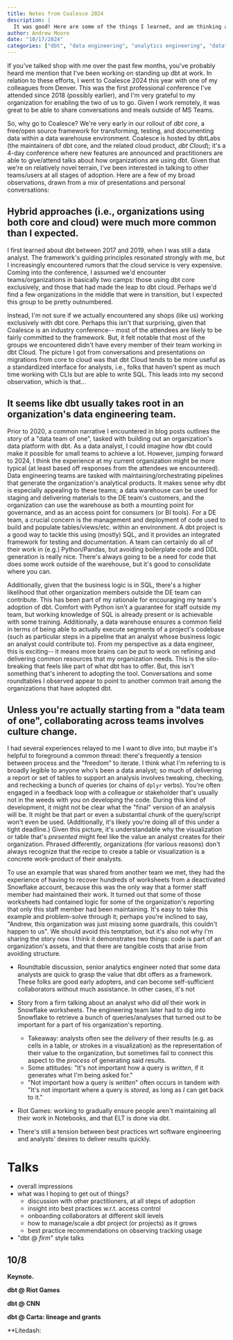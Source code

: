 ```yaml
---
title: Notes from Coalesce 2024
description: |
  It was good! Here are some of the things I learned, and am thinking about.
author: Andrew Moore
date: "10/17/2024"
categories: ["dbt", "data engineering", "analytics engineering", "data", "conferences"]
---
```


If you've talked shop with me over the past few months, you've probably heard me mention that I've been working on standing up dbt at work. In relation to these efforts, I went to Coalesce 2024 this year with one of my colleagues from Denver. This was the first professional conference I've attended since 2018 (possibly earlier), and I'm very grateful to my organization for enabling the two of us to go. Given I work remotely, it was great to be able to share conversations and meals outside of MS Teams.

So, why go to Coalesce? We're very early in our rollout of *dbt core*, a free/open source framework for transforming, testing, and documenting data within a data warehouse environment. Coalesce is hosted by dbtLabs (the maintainers of dbt core, and the related cloud product, *dbt Cloud*); it's a 4-day conference where new features are announced and practitioners are able to give/attend talks about how organizations are using dbt. Given that we're on relatively novel terrain, I've been interested in talking to other teams/users at all stages of adoption. Here are a few of my broad observations, drawn from a mix of presentations and personal conversations:

## Hybrid approaches (i.e., organizations using both core and cloud) were much more common than I expected.

I first learned about dbt between 2017 and 2019, when I was still a data analyst. The framework's guiding principles resonated strongly with me, but I increasingly encountered rumors that the cloud service is very expensive. Coming into the conference, I assumed we'd encounter teams/organizations in basically two camps: those using dbt core exclusively, and those that had made the leap to dbt cloud. Perhaps we'd find a few organizations in the middle that were in transition, but I expected this group to be pretty outnumbered.

Instead, I'm not sure if we actually encountered any shops (like us) working exclusively with dbt core. Perhaps this isn't that surprising, given that Coalesce is an industry conference-- most of the attendees are likely to be fairly committed to the framework. But, it felt notable that most of the groups we encountered didn't have every member of their team working in dbt Cloud. The picture I got from conversations and presentations on migrations from core to cloud was that dbt Cloud tends to be more useful as a standardized interface for analysts, i.e., folks that haven't spent as much time working with CLIs but are able to write SQL. This leads into my second observation, which is that...

## It seems like dbt usually takes root in an organization's data engineering team.

Prior to 2020, a common narrative I encountered in blog posts outlines the story of a "data team of one", tasked with building out an organization's data platform with dbt. As a data analyst, I could imagine how dbt could make it possible for small teams to achieve a lot. However, jumping forward to 2024, I think the experience at my current organization might be more typical (at least based off responses from the attendees we encountered). Data engineering teams are tasked with maintaining/orchestrating pipelines that generate the organization's analytical products. It makes sense why dbt is especially appealing to these teams; a data warehouse can be used for staging and delivering materials to the DE team's customers, and the organization can use the warehouse as both a mounting point for governance, and as an access point for consumers (or BI tools). For a DE team, a crucial concern is the management and deployment of code used to build and populate tables/views/etc. within an environment. A dbt project is a good way to tackle this using (mostly) SQL, and it provides an integrated framework for testing and documentation. A team can certainly do all of their work in (e.g.) Python/Pandas, but avoiding boilerplate code and DDL generation is really nice. There's always going to be a need for code that does some work outside of the warehouse, but it's good to consolidate where you can. 

Additionally, given that the business logic is in SQL, there's a higher likelihood that other organization members outside the DE team can contribute. This has been part of my rationale for encouraging my team's adoption of dbt. Comfort with Python isn't a guarantee for staff outside my team, but working knowledge of SQL is already present or is achievable with some training. Additionally, a data warehouse ensures a common field in terms of being able to actually execute segments of a project's codebase (such as particular steps in a pipeline that an analyst whose business logic an analyst could contribute to). From my perspective as a data engineer, this is exciting-- it means more brains can be put to work on refining and delivering common resources that my organization needs. This is the silo-breaking that feels like part of what dbt has to offer. But, this isn't something that's inherent to adopting the tool. Conversations and some roundtables I observed appear to point to another common trait among the organizations that have adopted dbt.

## Unless you're actually starting from a "data team of one", collaborating across teams involves culture change.

I had several experiences relayed to me I want to dive into, but maybe it's helpful to foreground a common thread: there's frequently a tension between process and the "freedom" to iterate. I think what I'm referring to is broadly legible to anyone who's been a data analyst; so much of delivering a report or set of tables to support an analysis involves tweaking, checking, and rechecking a bunch of queries (or chains of `dplyr` verbs). You're often engaged in a feedback loop with a colleague or stakeholder that's usually not in the weeds with you on developing the code. During this kind of development, it might not be clear what the "final" version of an analysis will be. It might be that part or even a substantial chunk of the query/script won't even be used. (Additionally, it's likely you're doing all of this under a tight deadline.) Given this picture, it's understandable why the visualization or table that's *presented* might feel like the value an analyst creates for their organization. Phrased differently, organizations (for various reasons) don't always recognize that the recipe to create a table or visualization is a concrete work-product of their analysts.

To use an example that was shared from another team we met, they had the experience of having to recover hundreds of worksheets from a deactivated Snowflake account, because this was the only way that a former staff member had maintained their work. It turned out that some of those worksheets had contained logic for some of the organization's reporting that only this staff member had been maintaining. It's easy to take this example and problem-solve through it; perhaps you're inclined to say, "Andrew, this organization was just missing some guardrails, this couldn't happen to us". We should avoid this temptation, but it's also not why I'm sharing the story now. I think it demonstrates two things: code is part of an organization's assets, and that there are tangible costs that arise from avoiding structure.

- Roundtable discussion, senior analytics engineer noted that some data analysts are quick to grasp the value that dbt offers as a framework. These folks are good early adopters, and can become self-sufficient collaborators without much assistance. In other cases, it's not 

- Story from a firm talking about an analyst who did *all* their work in Snowflake worksheets. The engineering team later had to dig into Snowflake to retrieve a bunch of queries/analyses that turned out to be important for a part of his organization's reporting.
  - Takeaway: analysts often see the *delivery* of their results (e.g. as cells in a table, or strokes in a visualization) as the representation of their value to the organization, but sometimes fail to connect this aspect to the *process* of generating said results.
  - Some attitudes: "It's not important how a query is *written*, if it generates what I'm being asked for."
  - "Not important how a query is *written*" often occurs in tandem with "It's not important where a query is *stored*, as long as *I* can get back to it."

- Riot Games: working to gradually ensure people aren't maintaining all their work in Notebooks, and that ELT is done via dbt. 

- There's still a tension between best practices wrt software engineering and analysts' desires to deliver results quickly.


# Talks

- overall impressions
- what was I hoping to get out of things?
  - discussion with other practitioners, at all steps of adoption
  - insight into best practices w.r.t. access control
  - onboarding collaborators at different skill levels
  - how to manage/scale a dbt project (or projects) as it grows
  - best practice recommendations on observing tracking usage
- "dbt @ *firm*" style talks


## 10/8

**Keynote.**

**dbt @ Riot Games**

**dbt @ CNN**

**dbt @ Carta: lineage and grants**

**Litedash:
